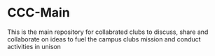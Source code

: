 # CCC-Main
This is the main repository for collabrated clubs to discuss, share and collaborate on ideas to fuel the campus clubs mission and conduct activities in unison

